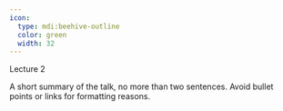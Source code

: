 ```yaml
---
icon: 
  type: mdi:beehive-outline
  color: green
  width: 32
---
```


Lecture 2

A short summary of the talk, no more than two sentences. Avoid bullet points or links for formatting reasons.